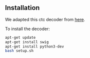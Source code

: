 ## Installation

We adapted this ctc decoder from [here](https://github.com/PaddlePaddle/DeepSpeech/tree/develop/deepspeech/decoders/swig).

To install the decoder:
```bash
apt-get update
apt-get install swig
apt-get install python3-dev
bash setup.sh
```
